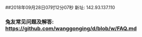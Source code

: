 ##2018年09月28日07时12分07秒 新址: 142.93.137.110
### 兔友常见问题及解答: https://github.com/wanggonging/d/blob/w/FAQ.md
